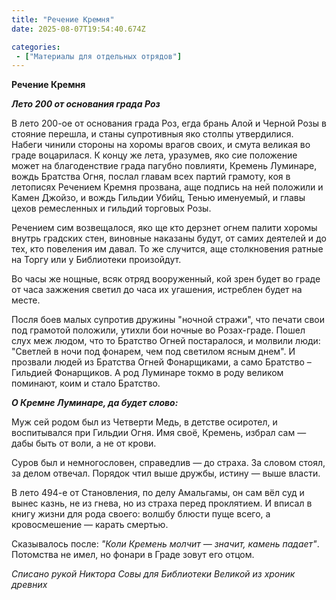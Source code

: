 ```yaml
---
title: "Речение Кремня"
date: 2025-08-07T19:54:40.674Z

categories:
 - ["Материалы для отдельных отрядов"]
---
```


**Речение Кремня**

***Лето 200 от основания града Роз***

В лето 200-ое от основания града Роз, егда брань Алой и Черной Розы в
стояние перешла, и станы супротивныя яко столпы утвердилися. Набеги
чинили стороны на хоромы врагов своих, и смута великая во граде
воцарилася. К концу же лета, уразумев, яко сие положение может на
благоденствие града пагубно повлияти, Кремень Луминаре, вождь Братства
Огня, послал главам всех партий грамоту, коя в летописях Речением Кремня
прозвана, аще подпись на ней положили и Камен Джойзо, и вождь Гильдии
Убийц, Тенью именуемый, и главы цехов ремесленных и гильдий торговых
Розы.

Речением сим возвещалося, яко ще кто дерзнет огнем палити хоромы внутрь
градских стен, виновные наказаны будут, от самих деятелей и до тех, кто
повеления им давал. То же случится, аще столкновения ратные на Торгу или
у Библиотеки произойдут.

Во часы же нощные, всяк отряд вооруженный, кой зрен будет во граде от
часа зажжения светил до часа их угашения, истреблен будет на месте.

Посля боев малых супротив дружины "ночной стражи", что печати свои под
грамотой положили, утихли бои ночные во Розах-граде. Пошел слух меж
людом, что то Братство Огней постаралося, и молвили люди: "Светлей в
ночи под фонарем, чем под светилом ясным днем". И прозвали людей из
Братства Огней Фонарщиками, а само Братство – Гильдией Фонарщиков. А род
Луминаре токмо в роду великом поминают, коим и стало Братство.

***О Кремне Луминаре, да будет слово:***

Муж сей родом был из Четверти Медь, в детстве осиротел, и воспитывался
при Гильдии Огня. Имя своё, Кремень, избрал сам — дабы быть от воли, а
не от крови.

Суров был и немногословен, справедлив — до страха. За словом стоял, за
делом отвечал. Порядок чтил выше дружбы, истину — выше власти.

В лето 494-е от Становления, по делу Амальгамы, он сам вёл суд и вынес
казнь, не из гнева, но из страха перед проклятием. И вписал в книгу
жизни для рода своего: волшбу блюсти пуще всего, а кровосмешение —
карать смертью.

Сказывалось после: *"Коли Кремень молчит — значит, камень падает"*.
Потомства не имел, но фонари в Граде зовут его отцом.

*Списано рукой Никтора Совы для Библиотеки Великой из хроник древних*
